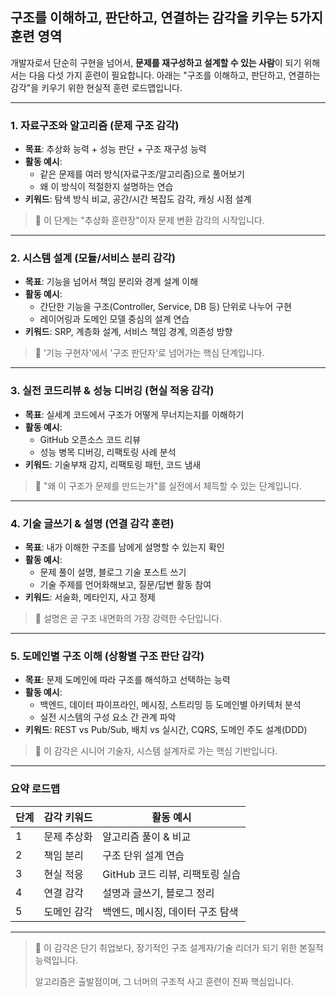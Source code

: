 ## 구조를 이해하고, 판단하고, 연결하는 감각을 키우는 5가지 훈련 영역

개발자로서 단순히 구현을 넘어서, **문제를 재구성하고 설계할 수 있는 사람**이 되기 위해서는 다음 다섯 가지 훈련이 필요합니다. 아래는 "구조를 이해하고, 판단하고, 연결하는 감각"을 키우기 위한 현실적 훈련 로드맵입니다.

---

### 1. 자료구조와 알고리즘 (문제 구조 감각)

- **목표**: 추상화 능력 + 성능 판단 + 구조 재구성 능력
- **활동 예시**:
  - 같은 문제를 여러 방식(자료구조/알고리즘)으로 풀어보기
  - 왜 이 방식이 적절한지 설명하는 연습
- **키워드**: 탐색 방식 비교, 공간/시간 복잡도 감각, 캐싱 시점 설계

> 🔁 이 단계는 "추상화 훈련장"이자 문제 변환 감각의 시작입니다.

---

### 2. 시스템 설계 (모듈/서비스 분리 감각)

- **목표**: 기능을 넘어서 책임 분리와 경계 설계 이해
- **활동 예시**:
  - 간단한 기능을 구조(Controller, Service, DB 등) 단위로 나누어 구현
  - 레이어링과 도메인 모델 중심의 설계 연습
- **키워드**: SRP, 계층화 설계, 서비스 책임 경계, 의존성 방향

> 🔁 '기능 구현자'에서 '구조 판단자'로 넘어가는 핵심 단계입니다.

---

### 3. 실전 코드리뷰 & 성능 디버깅 (현실 적응 감각)

- **목표**: 실세계 코드에서 구조가 어떻게 무너지는지를 이해하기
- **활동 예시**:
  - GitHub 오픈소스 코드 리뷰
  - 성능 병목 디버깅, 리팩토링 사례 분석
- **키워드**: 기술부채 감지, 리팩토링 패턴, 코드 냄새

> 🔁 "왜 이 구조가 문제를 만드는가"를 실전에서 체득할 수 있는 단계입니다.

---

### 4. 기술 글쓰기 & 설명 (연결 감각 훈련)

- **목표**: 내가 이해한 구조를 남에게 설명할 수 있는지 확인
- **활동 예시**:
  - 문제 풀이 설명, 블로그 기술 포스트 쓰기
  - 기술 주제를 언어화해보고, 질문/답변 활동 참여
- **키워드**: 서술화, 메타인지, 사고 정제

> 🔁 설명은 곧 구조 내면화의 가장 강력한 수단입니다.

---

### 5. 도메인별 구조 이해 (상황별 구조 판단 감각)

- **목표**: 문제 도메인에 따라 구조를 해석하고 선택하는 능력
- **활동 예시**:
  - 백엔드, 데이터 파이프라인, 메시징, 스트리밍 등 도메인별 아키텍처 분석
  - 실전 시스템의 구성 요소 간 관계 파악
- **키워드**: REST vs Pub/Sub, 배치 vs 실시간, CQRS, 도메인 주도 설계(DDD)

> 🔁 이 감각은 시니어 기술자, 시스템 설계자로 가는 핵심 기반입니다.

---

### 요약 로드맵

| 단계 | 감각 키워드 | 활동 예시                        |
| ---- | ----------- | -------------------------------- |
| 1    | 문제 추상화 | 알고리즘 풀이 & 비교             |
| 2    | 책임 분리   | 구조 단위 설계 연습              |
| 3    | 현실 적응   | GitHub 코드 리뷰, 리팩토링 실습  |
| 4    | 연결 감각   | 설명과 글쓰기, 블로그 정리       |
| 5    | 도메인 감각 | 백엔드, 메시징, 데이터 구조 탐색 |

---

> 📌 이 감각은 단기 취업보다, 장기적인 구조 설계자/기술 리더가 되기 위한 본질적 능력입니다.
>
> 알고리즘은 출발점이며, 그 너머의 구조적 사고 훈련이 진짜 핵심입니다.
